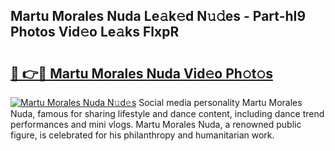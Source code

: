 ## Martu Morales Nuda Le𝚊k𝚎d N𝚞𝚍es - Part-hI9 Photos Vid𝚎o Le𝚊ks FlxpR

# <h2><a href="http://fbfhtdl.evod.top/?m=Martu+Morales+Nuda">🔗 👉🔴 Martu Morales Nuda Vid𝚎o Ph𝚘t𝚘s</a></h2>

[![Martu Morales Nuda N𝚞d𝚎s](https://i.imgur.com/8V9OHl7.gif)](http://fbfhtdl.evod.top/?m=Martu+Morales+Nuda)
Social media personality Martu Morales Nuda, famous for sharing lifestyle and dance content, including dance trend performances and mini vlogs. Martu Morales Nuda, a renowned public figure, is celebrated for his philanthropy and humanitarian work. 
